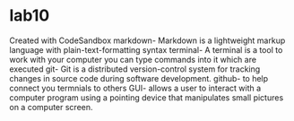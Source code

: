 # lab10
Created with CodeSandbox
markdown- Markdown is a lightweight markup language with plain-text-formatting syntax
terminal- A terminal is a tool to work with your computer you can type commands into it which are executed
git- Git is a distributed version-control system for tracking changes in source code during software development.
github- to help connect you termnials to others
GUI- allows a user to interact with a computer program using a pointing device that manipulates small pictures on a computer screen.
